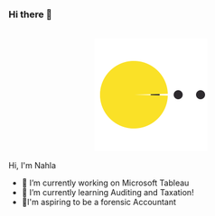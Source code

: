 ### Hi there 👋

  <div align="center">
	      <br>
        <img src="https://raw.githubusercontent.com/Aniket965/Aniket965/master/pacman.svg?sanitize=true" width="200" height="200">
</div>

Hi, I'm Nahla

- 🔭 I’m currently working on Microsoft Tableau
- 🌱 I’m currently learning Auditing and Taxation!
- 💸I'm aspiring to be a forensic Accountant
